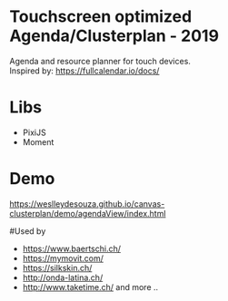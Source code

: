 # Touchscreen optimized Agenda/Clusterplan - 2019
Agenda and resource planner for touch devices.
<br>
Inspired by:
https://fullcalendar.io/docs/
<br>


# Libs
- PixiJS
- Moment

# Demo
https://weslleydesouza.github.io/canvas-clusterplan/demo/agendaView/index.html

#Used by
- https://www.baertschi.ch/
- https://mymovit.com/
- https://silkskin.ch/
- http://onda-latina.ch/
- http://www.taketime.ch/
and more ..